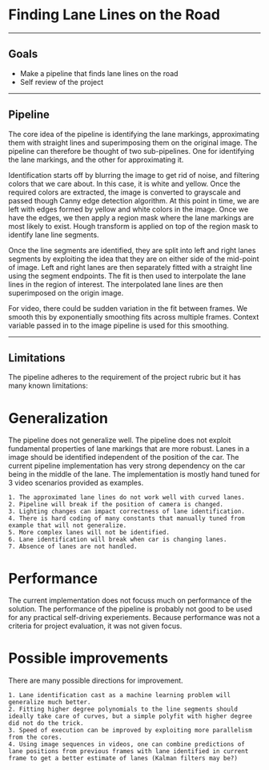 # **Finding Lane Lines on the Road** 

---

## **Goals**
* Make a pipeline that finds lane lines on the road
* Self review of the project 

---

## **Pipeline**
The core idea of the pipeline is identifying the lane markings, approximating them with straight lines and superimposing them on the original image. The pipeline can therefore be thought of two sub-pipelines. One for identifying the lane markings, and the other for approximating it.

Identification starts off by blurring the image to get rid of noise, and filtering colors that we care about. In this case, it is white and yellow. Once the required colors are extracted, the image is converted to grayscale and passed though Canny edge detection algorithm. At this point in time, we are left with edges formed by yellow and white colors in the image. Once we have the edges, we then apply a region mask where the lane markings are most likely to exist. Hough transform is applied on top of the region mask to identify lane line segments.

Once the line segments are identified, they are split into left and right lanes segments by exploiting the idea that they are on either side of the mid-point of image. Left and right lanes are then separately fitted with a straight line using the segment endpoints. The fit is then used to interpolate the lane lines in the region of interest. The interpolated lane lines are then superimposed on the origin image.

For video, there could be sudden variation in the fit between frames. We smooth this by exponentially smoothing fits across multiple frames. Context variable passed in to the image pipeline is used for this smoothing.

---

## **Limitations**
The pipeline adheres to the requirement of the project rubric but it has many known limitations:

# Generalization
The pipeline does not generalize well. The pipeline does not exploit fundamental properties of lane markings that are more robust. Lanes in a image should be identified independent of the position of the car. The current pipeline implementation has very strong dependency on the car being in the middle of the lane. The implementation is mostly hand tuned for 3 video scenarios provided as examples. 

    1. The approximated lane lines do not work well with curved lanes.
    2. Pipeline will break if the position of camera is changed.
    3. Lighting changes can impact correctness of lane identification.
    4. There is hard coding of many constants that manually tuned from example that will not generalize.
    5. More complex lanes will not be identified.
    6. Lane identification will break when car is changing lanes.
    7. Absence of lanes are not handled.

# Performance
The current implementation does not focuss much on performance of the solution. The performance of the pipeline is probably not good to be used for any practical self-driving experiements. Because performance was not a criteria for project evaluation, it was not given focus.

# Possible improvements
There are many possible directions for improvement.

    1. Lane identification cast as a machine learning problem will generalize much better.
    2. Fitting higher degree polynomials to the line segments should ideally take care of curves, but a simple polyfit with higher degree did not do the trick.
    3. Speed of execution can be improved by exploiting more parallelism from the cores. 
    4. Using image sequences in videos, one can combine predictions of lane positions from previous frames with lane identified in current frame to get a better estimate of lanes (Kalman filters may be?) 
